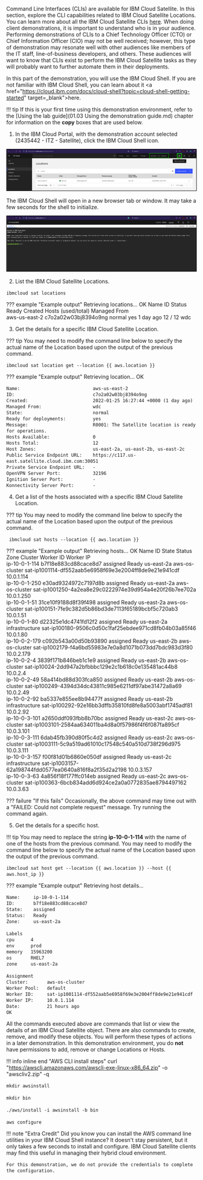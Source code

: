 Command Line Interfaces (CLIs) are available for IBM Cloud Satellite. In this section, explore the CLI capabilities related to IBM Cloud Satellite Locations. You can learn more about all the IBM Cloud Satellite CLIs <a href="https://cloud.ibm.com/docs/satellite?topic=satellite-satellite-cli-reference" target="_blank">here</a>. When doing client demonstrations, it is important to understand who is in your audience. Performing demonstrations of CLIs to a Chief Technology Officer (CTO) or Chief Information Officer (CIO) may not be well received; however, this type of demonstration may resonate well with other audiences like members of the IT staff, line-of-business developers, and others. These audiences will want to know that CLIs exist to perform the IBM Cloud Satellite tasks as they will probably want to further automate them in their deployments.

In this part of the demonstration, you will use the IBM Cloud Shell.  If you are not familiar with IBM Cloud Shell, you can learn about it <a href="https://cloud.ibm.com/docs/cloud-shell?topic=cloud-shell-getting-started" target=_blank">here</a>.

!!! tip
    If this is your first time using this demonstration environment, refer to the [Using the lab guide](01.03 Using the demonstration guide.md) chapter for information on the **copy** boxes that are used below.

1. In the IBM Cloud Portal, with the demonstration account selected (2435442 - ITZ - Satellite), click the IBM Cloud Shell icon.

![](_attachments/CloudShellMenu2.png)

The IBM Cloud Shell will open in a new browser tab or window. It may take a few seconds for the shell to initialize.

![](_attachments/CloudShell.png)

2. List the IBM Cloud Satellite Locations.

```
ibmcloud sat locations
```

??? example "Example output"
    Retrieving locations...
    OK
    Name            ID                     Status   Ready   Created     Hosts (used/total)   Managed From   
    aws-us-east-2   c7o2a02w03bj8394o9ng   normal   yes     1 day ago   12 / 12              wdc   

3. Get the details for a specific IBM Cloud Satellite Location.

??? tip
    You may need to modify the command line below to specify the actual name of the Location based upon the output of the previous command.

```
ibmcloud sat location get --location {{ aws.location }}
```

??? example "Example output"
    Retrieving location...
    OK

    Name:                           aws-us-east-2   
    ID:                             c7o2a02w03bj8394o9ng   
    Created:                        2022-01-25 16:27:44 +0000 (1 day ago)   
    Managed From:                   wdc   
    State:                          normal   
    Ready for deployments:          yes   
    Message:                        R0001: The Satellite location is ready for operations.   
    Hosts Available:                0   
    Hosts Total:                    12   
    Host Zones:                     us-east-2a, us-east-2b, us-east-2c   
    Public Service Endpoint URL:    https://c117.us-east.satellite.cloud.ibm.com:30051   
    Private Service Endpoint URL:   -   
    OpenVPN Server Port:            32196   
    Ignition Server Port:           -   
    Konnectivity Server Port:       -   

4. Get a list of the hosts associated with a specific IBM Cloud Satellite Location.

??? tip
    You may need to modify the command line below to specify the actual name of the Location based upon the output of the previous command.

```
 ibmcloud sat hosts --location {{ aws.location }}
```

??? example "Example output"
    Retrieving hosts...
    OK
    Name            ID                     State      Status   Zone         Cluster          Worker ID                                                Worker IP         
    ip-10-0-1-114   b7f18e883cd88cace8d7   assigned   Ready    us-east-2a   aws-os-cluster   sat-ip1001114-df552aab5e6958f69e3e2004ff8de9e21e941cdf   10.0.1.114   
    ip-10-0-1-250   e30ad9324972c7197d8b   assigned   Ready    us-east-2a   aws-os-cluster   sat-ip1001250-4a2ea8e29c0222974e39d954a4e20f26b7ee702a   10.0.1.250   
    ip-10-0-1-51    31ce10f9188d8f39f498   assigned   Ready    us-east-2a   aws-os-cluster   sat-ip100151-7fe9c382d5b86bd3de7113f65189bcbf5c720ab3    10.0.1.51   
    ip-10-0-1-80    d22325e1dc4741fd12f2   assigned   Ready    us-east-2a   infrastructure   sat-ip100180-9506c0d50c1faf25ebdee971cd8fb04b03a85f46    10.0.1.80   
    ip-10-0-2-179   c092b543a00d50b93890   assigned   Ready    us-east-2b   aws-os-cluster   sat-ip1002179-f4a6bd55983e7e0a8d1071b073dd7bdc983d3f80   10.0.2.179   
    ip-10-0-2-4     3839f171b846beb1c1e9   assigned   Ready    us-east-2b   aws-os-cluster   sat-ip10024-2dd947a2bfbbbc129e2c1b618c0e135481ac44b8     10.0.2.4   
    ip-10-0-2-49    58a414bd88d303fca850   assigned   Ready    us-east-2b   aws-os-cluster   sat-ip100249-4394d34dc43811c985e6211df97abe31472a8a69    10.0.2.49   
    ip-10-0-2-92    ba5337e855ee8b94477f   assigned   Ready    us-east-2b   infrastructure   sat-ip100292-92e16bb3dffb35810fd8fe8a5003abf1745adf81    10.0.2.92   
    ip-10-0-3-101   a2650ddf093fbb8b70bc   assigned   Ready    us-east-2c   aws-os-cluster   sat-ip1003101-2584aa634011ba4d8a0f57986f4f6f087fa895cf   10.0.3.101   
    ip-10-0-3-111   6dab45fb390d80f5c4d2   assigned   Ready    us-east-2c   aws-os-cluster   sat-ip1003111-5c9a519ad61010c17548c540a510d738f296d975   10.0.3.111   
    ip-10-0-3-157   f00f81d01b6860e050df   assigned   Ready    us-east-2c   infrastructure   sat-ip1003157-62a198744fdd0577ea0640a816f8a2f35d2a2198   10.0.3.157   
    ip-10-0-3-63    4a856f18f177ffc014eb   assigned   Ready    us-east-2c   aws-os-cluster   sat-ip100363-6bcb834add6d924ce2a0a0772835ae8794497162    10.0.3.63   

??? failure "If this fails"
    Occasionally, the above command may time out with a "FAILED: Could not complete request" message.  Try running the command again.

5. Get the details for a specific host.

!!! tip
    You may need to replace the string **ip-10-0-1-114** with the name of one of the hosts from the previous command.
    You may need to modify the command line below to specify the actual name of the Location based upon the output of the previous command.


```copycommand
ibmcloud sat host get --location {{ aws.location }} --host {{ aws.host_ip }}
```

??? example "Example output"
    Retrieving host details...

    Name:     ip-10-0-1-114   
    ID:       b7f18e883cd88cace8d7   
    State:    assigned   
    Status:   Ready   
    Zone:     us-east-2a   

    Labels      
    cpu      4   
    env      prod   
    memory   15963200   
    os       RHEL7   
    zone     us-east-2a   

    Assignment        
    Cluster:       aws-os-cluster   
    Worker Pool:   default   
    Worker ID:     sat-ip1001114-df552aab5e6958f69e3e2004ff8de9e21e941cdf   
    Worker IP:     10.0.1.114   
    Date:          21 hours ago   
    OK

All the commands executed above are commands that list or view the details of an IBM Cloud Satellite object. There are also commands to create, remove, and modify these objects. You will perform these types of actions in a later demonstration. In this demonstration environment, you do **not** have permissions to add, remove or change Locations or Hosts.

!!! info inline end "AWS CLI install steps"
    curl "https://awscli.amazonaws.com/awscli-exe-linux-x86_64.zip" -o "awscliv2.zip" -q

    mkdir awsinstall

    mkdir bin

    ./aws/install -i awsinstall -b bin

    aws configure

!!! note "Extra Credit"
    Did you know you can install the AWS command line utilities in your IBM Cloud Shell instance? It doesn't stay persistent, but it only takes a few seconds to install and configure. IBM Cloud Satellite clients may find this useful in managing their hybrid cloud environment.

    For this demonstration, we do not provide the credentials to complete the configuration.
